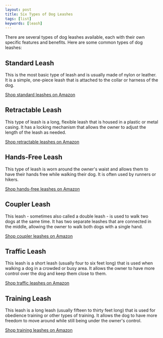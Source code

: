 ```yaml
---
layout: post
title: Six Types of Dog Leashes
tags: [list]
keywords: [leash]
---
```


There are several types of dog leashes available, each with their own specific features and benefits. Here are some common types of dog leashes:

## Standard Leash

This is the most basic type of leash and is usually made of nylon or leather. It is a simple, one-piece leash that is attached to the collar or harness of the dog.

[Shop standard leashes on Amazon](https://www.amazon.com/b?node=3024193011&tag=puppysnuggles-20)

## Retractable Leash

This type of leash is a long, flexible leash that is housed in a plastic or metal casing. It has a locking mechanism that allows the owner to adjust the length of the leash as needed.

[Shop retractable leashes on Amazon](https://www.amazon.com/b?node=3024196011&tag=puppysnuggles-20)

## Hands-Free Leash

This type of leash is worn around the owner's waist and allows them to have their hands free while walking their dog. It is often used by runners or hikers.

[Shop hands-free leashes on Amazon](https://www.amazon.com/b?node=3024195011&tag=puppysnuggles-20)

## Coupler Leash

This leash - sometimes also called a double leash - is used to walk two dogs at the same time. It has two separate leashes that are connected in the middle, allowing the owner to walk both dogs with a single hand.

[Shop coupler leashes on Amazon](https://www.amazon.com/b?node=3024194011&tag=puppysnuggles-20)

## Traffic Leash

This leash is a short leash (usually four to six feet long) that is used when walking a dog in a crowded or busy area. It allows the owner to have more control over the dog and keep them close to them.

[Shop traffic leashes on Amazon](https://www.amazon.com/s?k=Traffic+Leash&rh=n%3A2975343011&tag=puppysnuggles-20)

## Training Leash

This leash is a long leash (usually fifteen to thirty feet long) that is used for obedience training or other types of training. It allows the dog to have more freedom to move around while still being under the owner's control.

[Shop training leashes on Amazon](https://www.amazon.com/b?node=2975433011&tag=puppysnuggles-20)